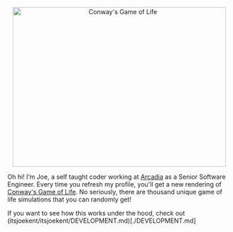 <p align="center">
  <img width="480" height="360" src="https://readme-gifs.joekent.nyc/" alt="Conway's Game of Life">
</p>

Oh hi! I’m Joe, a self taught coder working at [Arcadia](https://www.arcadia.com/) as a Senior Software Engineer. Every time you refresh my profile, you'll get a new rendering of [Conway's Game of Life](https://en.wikipedia.org/wiki/Conway%27s_Game_of_Life). No seriously, there are thousand unique game of life simulations that you can randomly get!

If you want to see how this works under the hood, check out (itsjoekent/itsjoekent/DEVELOPMENT.md)[./DEVELOPMENT.md]
